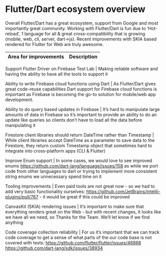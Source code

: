 # Flutter/Dart ecosystem overview

Overall Flutter/Dart has a great ecosystem, support from Google and most importantly great community. Working with Flutter/Dart is fun due to ‘Hot-reload’, 1 language for all & great cross-compatibility that is growing (mobile, web, cli, server, dart->js). Recent improvements with SKIA based rendered for Flutter for Web are truly awesome.


| Area for improvements | Description |
| --- | --- |

Support Flutter Driver on Firebase Test Lab | Making reliable software and having the ability to have all the tools to support it

Ability to write Firebase cloud functions using Dart | As Flutter/Dart gives great code-reuse capabilities Dart support for Firebase cloud functions is important as Firebase is becoming the go-to solution for mobile/web app development.

Ability to do query based updates in Firebase | It’s hard to manipulate large amounts of data in Firebase so it’s important to provide an ability to do an update like queries so clients don’t have to load all the data before manipulating it

Firestore client libraries should return DateTime rather than Timestamp | While client libraries accept DateTime as a parameter to save data to the Firestore, they return custom Timestamp object that sometimes hard to integrate into cross-platform apps (CLI & Flutter)

Improve Enum support | In some cases, we would love to see improved enums https://github.com/dart-lang/language/issues/158 as while we port code from other languages to dart or trying to implement more consistent string enums we unnecessary spend time on it

Tooling improvements | Even paid tools are not great now - so we had to add very basic functionality ourselves: https://github.com/JetBrains/intellij-plugins/pull/767 - it would be great if this could be improved

CanvasKit (SKIA) rendering issues | It’s important to make sure that everything renders great on the Web - but with recent changes, it looks like we have all we need, so Thanks for the Team. We’ll let know if we find anything

Code coverage collection reliability | For us it’s important that we can track code coverage to get a sense of what parts of the our code base is not covered with tests: https://github.com/flutter/flutter/issues/46868
https://github.com/dart-lang/sdk/issues/38934
